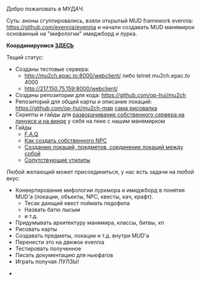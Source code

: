 Добро пожаловать в МУДАЧ.

Суть: аноны сгуппировались, взяли открытый MUD framework evennia: https://github.com/evennia/evennia
и начали создавать MUD манямирок основанный на "мифологии" имиджборд и лурка.

**Координируемся [ЗДЕСЬ](https://titanpad.com/RkdHK6x7He)**

Тещий статус:
  * Созданы тестовые сервера:
    * http://mu2ch.epac.to:8000/webclient/ либо telnet mu2ch.epac.to 4000
    * http://217.150.75.159:8000/webclient/
  * Созданы репозитории для кода: https://github.com/op-hui/mu2ch 
  * Репозиторий для общей карты и описание локаций: https://github.com/op-hui/mu2ch-map [сама рисовалка](http://sourceforge.net/projects/mudmap/)
  * Скрипты и гайды для [разворачивание собственного сервера на линуксе и на винде](https://github.com/op-hui/mu2ch-ci) у себя на пеке с нашим манямирком
  * Гайды 
    * [F.A.Q](https://github.com/op-hui/mu2ch/blob/master/guide/faq.md)
    * [Как создать собственного NPC](https://github.com/op-hui/mu2ch/blob/master/guide/npc.md)
    * [Созданию локаций, предметов, соединение локаций между собой](https://github.com/op-hui/mu2ch/blob/master/guide/builders.md)
    * [Сопутствующие утилиты](https://github.com/op-hui/mu2ch/blob/master/guide/builders.md)


Любой желающий может присоединиться, у нас есть задачи на любой вкус:
  * Конвертирование мифологии луркмора и имиджборд в понятия MUD'a (локации, объекты, NPC, квесты, кач, крафт).
    * Тесак дающий квест поймать педофила
    * Назвать батю лысым
    * и т.д.
  * Придумывать архитектуру манямира, классы, битвы, хп
  * Рисовать карты 
  * Создавать предметы, локации и т.д. внутри MUD'a
  * Перенести это на движок evennia
  * Тестировать полученное
  * Писать документацию для ньюфагов
  * Играть получая ЛУЛЗЫ!

-
